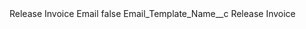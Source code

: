 <?xml version="1.0" encoding="UTF-8"?>
<CustomMetadata xmlns="http://soap.sforce.com/2006/04/metadata" xmlns:xsi="http://www.w3.org/2001/XMLSchema-instance" xmlns:xsd="http://www.w3.org/2001/XMLSchema">
    <label>Release Invoice Email</label>
    <protected>false</protected>
    <values>
        <field>Email_Template_Name__c</field>
        <value xsi:type="xsd:string">Release Invoice</value>
    </values>
</CustomMetadata>
